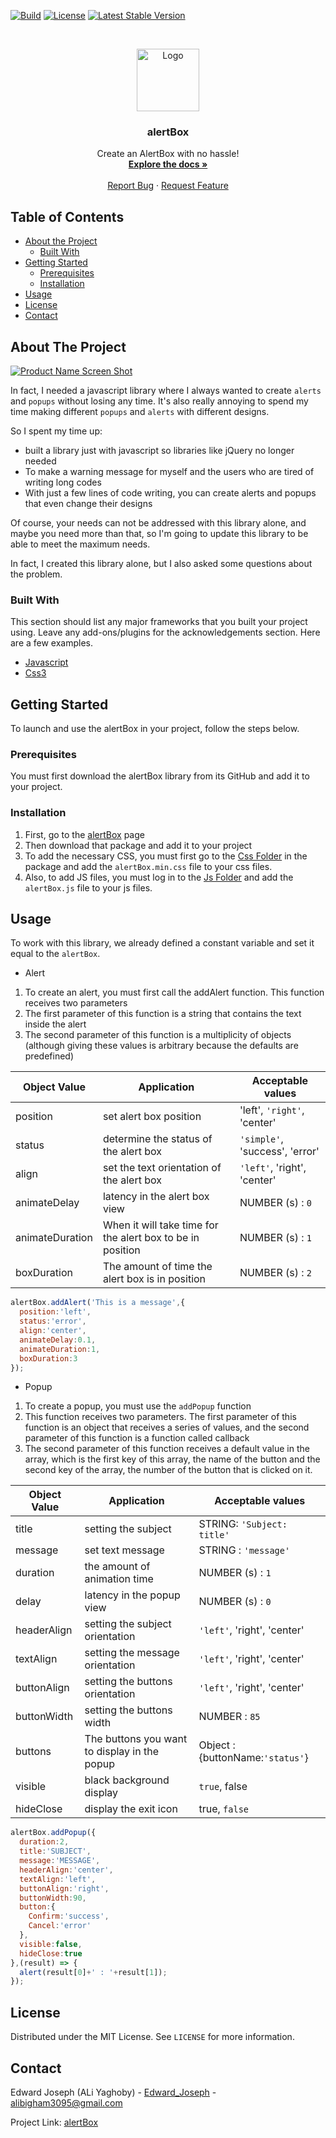 [![Build](https://img.shields.io/badge/build-passing-4EC820.svg?style=flat-square)](https://github.com/edward-joseph/alertBox)
[![License](https://img.shields.io/badge/license-MIT-4D9282.svg?style=flat-square)](https://github.com/edward-joseph/alertBox/blob/master/LICENSE.md)
[![Latest Stable Version](https://img.shields.io/badge/stable-v1.5.0-35A4DA.svg?style=flat-square)](https://github.com/edward-joseph/alertBox)


<!-- PROJECT LOGO -->
<br />
<p align="center">
  <a href="https://github.com/edward-joseph/alertBox">
    <img src="https://img.techpowerup.org/190623/favicon.png" alt="Logo" width="100" height="100">
  </a>

  <h3 align="center">alertBox</h3>
  <p align="center">
    Create an AlertBox with no hassle!
    <br />
    <a href="https://github.com/edward-joseph/alertBox"><strong>Explore the docs »</strong></a>
    <br />
    <br />
    <a href="https://github.com/edward-joseph/alertBox/issues">Report Bug</a>
    ·
    <a href="https://github.com/edward-joseph/alertBox/issues">Request Feature</a>
  </p>
</p>



<!-- TABLE OF CONTENTS -->
## Table of Contents

* [About the Project](#about-the-project)
  * [Built With](#built-with)
* [Getting Started](#getting-started)
  * [Prerequisites](#prerequisites)
  * [Installation](#installation)
* [Usage](#usage)
* [License](#license)
* [Contact](#contact)


<!-- ABOUT THE PROJECT -->
## About The Project

[![Product Name Screen Shot][product-screenshot]](https://github.com/edward-joseph/alertBox)

In fact, I needed a javascript library where I always wanted to create `alerts` and `popups` without losing any time. It's also really annoying to spend my time making different `popups` and `alerts` with different designs.

So I spent my time up:
* built a library just with javascript so libraries like jQuery no longer needed
* To make a warning message for myself and the users who are tired of writing long codes
* With just a few lines of code writing, you can create alerts and popups that even change their designs

Of course, your needs can not be addressed with this library alone, and maybe you need more than that, so I'm going to update this library to be able to meet the maximum needs.

In fact, I created this library alone, but I also asked some questions about the problem.

### Built With
This section should list any major frameworks that you built your project using. Leave any add-ons/plugins for the acknowledgements section. Here are a few examples.
* [Javascript](https://www.javascript.com)
* [Css3](http://www.css3.info)



<!-- GETTING STARTED -->
## Getting Started

To launch and use the alertBox in your project, follow the steps below.

### Prerequisites

You must first download the alertBox library from its GitHub and add it to your project.

### Installation

1. First, go to the [alertBox](https://github.com/edward-joseph/alertBox) page
2. Then download that package and add it to your project
3. To add the necessary CSS, you must first go to the [Css Folder](https://github.com/edward-joseph/alertBox/tree/master/) in the package and add the `alertBox.min.css` file to your css files.
4. Also, to add JS files, you must log in to the [Js Folder](https://github.com/edward-joseph/alertBox/tree/master/) and add the `alertBox.js` file to your js files.

<!-- USAGE EXAMPLES -->
## Usage

To work with this library, we already defined a constant variable and set it equal to the `alertBox`.

* Alert
1. To create an alert, you must first call the addAlert function. This function receives two parameters
2. The first parameter of this function is a string that contains the text inside the alert
3. The second parameter of this function is a multiplicity of objects (although giving these values is arbitrary because the defaults are predefined)


| Object Value     | Application   | Acceptable values |
| -------------    | ------------- | ----------------- |
| position         | set alert box position  | 'left', `'right'`, 'center' |
| status           | determine the status of the alert box  | `'simple'`, 'success', 'error'      |
| align            | set the text orientation of the alert box  | `'left'`, 'right', 'center'      |
| animateDelay     | latency in the alert box view  | NUMBER (s) : `0`     |
| animateDuration  | When it will take time for the alert box to be in position  | NUMBER (s) : `1`      |
| boxDuration      | The amount of time the alert box is in position  | NUMBER (s) : `2`     |

```javascript
alertBox.addAlert('This is a message',{
  position:'left',
  status:'error',
  align:'center',
  animateDelay:0.1,
  animateDuration:1,
  boxDuration:3
});
```

* Popup
1. To create a popup, you must use the `addPopup` function
2. This function receives two parameters. The first parameter of this function is an object that receives a series of values, and the second parameter of this function is a function called callback
3. The second parameter of this function receives a default value in the array, which is the first key of this array, the name of the button and the second key of the array, the number of the button that is clicked on it.

| Object Value     | Application   | Acceptable values |
| -------------    | ------------- | ----------------- |
| title         | setting the subject              | STRING: `'Subject: title'`                  |
| message         | set text message              | STRING : `'message'`                  |
| duration         | the amount of animation time              | NUMBER (s) : `1`                |
| delay         | latency in the popup view              | NUMBER (s) : `0`                |
| headerAlign         | setting the subject orientation              | `'left'`, 'right', 'center' |
| textAlign         | setting the message orientation              | `'left'`, 'right', 'center' |
| buttonAlign         | setting the buttons orientation              | `'left'`, 'right', 'center' |
| buttonWidth         | setting the buttons width              | NUMBER : `85`                 |
| buttons         | The buttons you want to display in the popup              | Object : {buttonName:`'status'`} |
| visible         | black background display              | `true`, false                  |
| hideClose         | display the exit icon              | true, `false`                  |

```javascript
alertBox.addPopup({
  duration:2,
  title:'SUBJECT',
  message:'MESSAGE',
  headerAlign:'center',
  textAlign:'left',
  buttonAlign:'right',
  buttonWidth:90,
  button:{
    Confirm:'success',
    Cancel:'error'
  },
  visible:false,
  hideClose:true
},(result) => {
  alert(result[0]+' : '+result[1]);
});
```

## License

Distributed under the MIT License. See `LICENSE` for more information.


## Contact

Edward Joseph (ALi Yaghoby) - [Edward_Joseph](https://t.me/Edward_Joseph) - alibigham3095@gmail.com

Project Link: [alertBox](https://github.com/edward-joseph/alertBox)


<!-- MARKDOWN LINKS & IMAGES -->
[build-shield]: https://img.shields.io/badge/build-passing-brightgreen.svg?style=flat-square
[license-shield]: https://img.shields.io/apm/l/MIT.svg?style=for-the-badge
[license-url]: https://github.com/edward-joseph/alertBox/blob/master/LICENSE.md
[linkedin-shield]: https://img.shields.io/badge/-LinkedIn-black.svg?style=flat-square&logo=linkedin&colorB=555
[linkedin-url]: https://linkedin.com/in/othneildrew
[product-screenshot]: https://img.techpowerup.org/190623/screenshot.png
